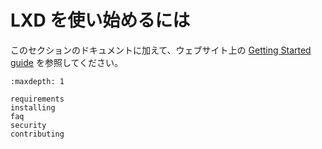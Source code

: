 # LXD を使い始めるには

このセクションのドキュメントに加えて、ウェブサイト上の [Getting Started guide](https://linuxcontainers.org/lxd/getting-started-cli/) を参照してください。

```{toctree}
:maxdepth: 1

requirements
installing
faq
security
contributing
```
